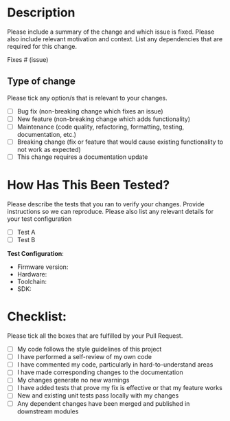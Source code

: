# Description

Please include a summary of the change and which issue is fixed. Please also include relevant motivation and context. List any dependencies that are required for this change.

Fixes # (issue)

## Type of change

Please tick any option/s that is relevant to your changes.

- [ ] Bug fix (non-breaking change which fixes an issue)
- [ ] New feature (non-breaking change which adds functionality)
- [ ] Maintenance (code quality, refactoring, formatting, testing, documentation, etc.)
- [ ] Breaking change (fix or feature that would cause existing functionality to not work as expected)
- [ ] This change requires a documentation update

# How Has This Been Tested?

Please describe the tests that you ran to verify your changes. Provide instructions so we can reproduce. Please also list any relevant details for your test configuration

- [ ] Test A
- [ ] Test B

**Test Configuration**:

- Firmware version:
- Hardware:
- Toolchain:
- SDK:

# Checklist:

Please tick all the boxes that are fulfilled by your Pull Request.

- [ ] My code follows the style guidelines of this project
- [ ] I have performed a self-review of my own code
- [ ] I have commented my code, particularly in hard-to-understand areas
- [ ] I have made corresponding changes to the documentation
- [ ] My changes generate no new warnings
- [ ] I have added tests that prove my fix is effective or that my feature works
- [ ] New and existing unit tests pass locally with my changes
- [ ] Any dependent changes have been merged and published in downstream modules
